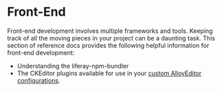 # Front-End [](id=front-end)

Front-end development involves multiple frameworks and tools. Keeping track of 
all the moving pieces in your project can be a daunting task. This section of 
reference docs provides the following helpful information for front-end 
development:

- Understanding the liferay-npm-bundler
- The CKEditor plugins available for use in your 
  [custom AlloyEditor configurations](/develop/tutorials/-/knowledge_base/7-1/adding-buttons-to-alloyeditor-toolbars).